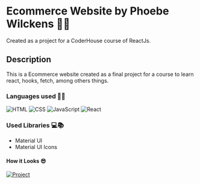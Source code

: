 # Ecommerce Website by Phoebe Wilckens 👩‍💻

Created as a project for a CoderHouse course of ReactJs.

## Description

This is a Ecommerce website created as a final project for a course to learn react, hooks, fetch, among others things.

### Languages used 👩‍💻

![HTML](https://i.imgur.com/CSYqKot.png) ![CSS](https://imgur.com/r8SEo0Z.png) ![JavaScript](https://i.imgur.com/stMC6CK.png) ![React](https://i.imgur.com/B35dNgY.png)

### Used Libraries 💻📚

- Material UI
- Material UI Icons

#### How it Looks 😎

[![Project](https://i.imgur.com/ndjJsAT.gif)](https://affectionate-wilson-248f44.netlify.app/)

